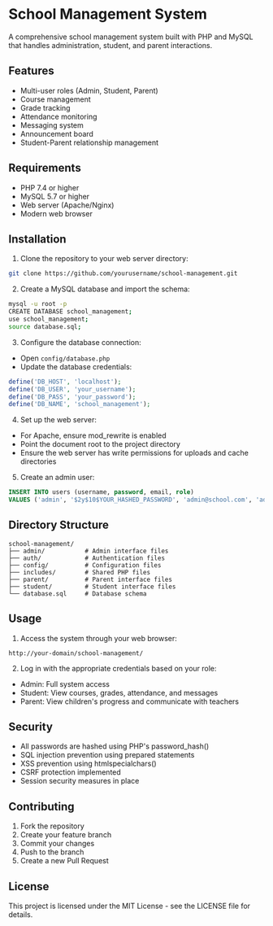 # School Management System

A comprehensive school management system built with PHP and MySQL that handles administration, student, and parent interactions.

## Features

- Multi-user roles (Admin, Student, Parent)
- Course management
- Grade tracking
- Attendance monitoring
- Messaging system
- Announcement board
- Student-Parent relationship management

## Requirements

- PHP 7.4 or higher
- MySQL 5.7 or higher
- Web server (Apache/Nginx)
- Modern web browser

## Installation

1. Clone the repository to your web server directory:
```bash
git clone https://github.com/yourusername/school-management.git
```

2. Create a MySQL database and import the schema:
```bash
mysql -u root -p
CREATE DATABASE school_management;
use school_management;
source database.sql;
```

3. Configure the database connection:
- Open `config/database.php`
- Update the database credentials:
```php
define('DB_HOST', 'localhost');
define('DB_USER', 'your_username');
define('DB_PASS', 'your_password');
define('DB_NAME', 'school_management');
```

4. Set up the web server:
- For Apache, ensure mod_rewrite is enabled
- Point the document root to the project directory
- Ensure the web server has write permissions for uploads and cache directories

5. Create an admin user:
```sql
INSERT INTO users (username, password, email, role) 
VALUES ('admin', '$2y$10$YOUR_HASHED_PASSWORD', 'admin@school.com', 'admin');
```

## Directory Structure

```
school-management/
├── admin/           # Admin interface files
├── auth/            # Authentication files
├── config/          # Configuration files
├── includes/        # Shared PHP files
├── parent/          # Parent interface files
├── student/         # Student interface files
└── database.sql     # Database schema
```

## Usage

1. Access the system through your web browser:
```
http://your-domain/school-management/
```

2. Log in with the appropriate credentials based on your role:
- Admin: Full system access
- Student: View courses, grades, attendance, and messages
- Parent: View children's progress and communicate with teachers

## Security

- All passwords are hashed using PHP's password_hash()
- SQL injection prevention using prepared statements
- XSS prevention using htmlspecialchars()
- CSRF protection implemented
- Session security measures in place

## Contributing

1. Fork the repository
2. Create your feature branch
3. Commit your changes
4. Push to the branch
5. Create a new Pull Request

## License

This project is licensed under the MIT License - see the LICENSE file for details. 
